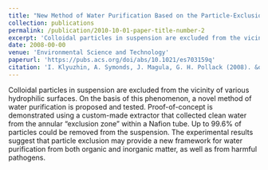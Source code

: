 ```yaml
---
title: "New Method of Water Purification Based on the Particle-Exclusion Phenomenon"
collection: publications
permalink: /publication/2010-10-01-paper-title-number-2
excerpt: 'Colloidal particles in suspension are excluded from the vicinity of various hydrophilic surfaces. On the basis of this phenomenon, a novel method of water purification is proposed and tested.'
date: 2008-00-00
venue: 'Environmental Science and Technology'
paperurl: 'https://pubs.acs.org/doi/abs/10.1021/es703159q'
citation: 'I. Klyuzhin, A. Symonds, J. Magula, G. H. Pollack (2008). &quot;New Method of Water Purification Based on the Particle-Exclusion Phenomenon.&quot; <i>Environ. Sci. Technol.</i> 42(16), pp. 6160-6.'
---
```

Colloidal particles in suspension are excluded from the vicinity of various hydrophilic surfaces. On the basis of this phenomenon, a novel method of water purification is proposed and tested. Proof-of-concept is demonstrated using a custom-made extractor that collected clean water from the annular “exclusion zone” within a Nafion tube. Up to 99.6% of particles could be removed from the suspension. The experimental results suggest that particle exclusion may provide a new framework for water purification from both organic and inorganic matter, as well as from harmful pathogens.
<!-- 
[Download paper here](http://academicpages.github.io/files/paper2.pdf)

Recommended citation: Your Name, You. (2010). "Paper Title Number 2." <i>Journal 1</i>. 1(2). -->